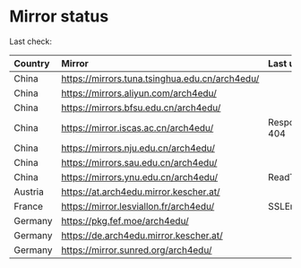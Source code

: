 <script src="./time.js"></script>
# Mirror status
Last check: <script type="text/javascript">localize(1685747892.2407057);</script>

|Country|Mirror|Last update|
|:------|:-----|:----------|
|China|https://mirrors.tuna.tsinghua.edu.cn/arch4edu/|<script type="text/javascript">localize(1685730646);</script>|
|China|https://mirrors.aliyun.com/arch4edu/|<script type="text/javascript">localize(1685644418);</script>|
|China|https://mirrors.bfsu.edu.cn/arch4edu/|<script type="text/javascript">localize(1685687584);</script>|
|China|https://mirror.iscas.ac.cn/arch4edu/|Response 404|
|China|https://mirrors.nju.edu.cn/arch4edu/|<script type="text/javascript">localize(1685644418);</script>|
|China|https://mirrors.sau.edu.cn/arch4edu/|<script type="text/javascript">localize(1673850842);</script>|
|China|https://mirrors.ynu.edu.cn/arch4edu/|ReadTimeout|
|Austria|https://at.arch4edu.mirror.kescher.at/|<script type="text/javascript">localize(1685687584);</script>|
|France|https://mirror.lesviallon.fr/arch4edu/|SSLError|
|Germany|https://pkg.fef.moe/arch4edu/|<script type="text/javascript">localize(1685687584);</script>|
|Germany|https://de.arch4edu.mirror.kescher.at/|<script type="text/javascript">localize(1685687584);</script>|
|Germany|https://mirror.sunred.org/arch4edu/|<script type="text/javascript">localize(1685687584);</script>|

<script src="./tablefilter/tablefilter.js"></script>
<script src="./table.js"></script>